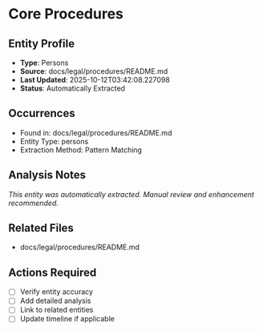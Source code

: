 # Core Procedures

## Entity Profile
- **Type**: Persons
- **Source**: docs/legal/procedures/README.md
- **Last Updated**: 2025-10-12T03:42:08.227098
- **Status**: Automatically Extracted

## Occurrences
- Found in: docs/legal/procedures/README.md
- Entity Type: persons
- Extraction Method: Pattern Matching

## Analysis Notes
*This entity was automatically extracted. Manual review and enhancement recommended.*

## Related Files
- docs/legal/procedures/README.md

## Actions Required
- [ ] Verify entity accuracy
- [ ] Add detailed analysis
- [ ] Link to related entities
- [ ] Update timeline if applicable
